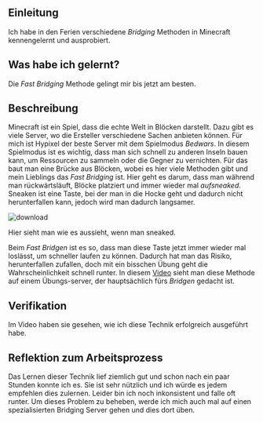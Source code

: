 ## Einleitung
Ich habe in den Ferien verschiedene *Bridging* Methoden in Minecraft kennengelernt und ausprobiert.
## Was habe ich gelernt?
Die *Fast Bridging* Methode gelingt mir bis jetzt am besten.
## Beschreibung
Minecraft ist ein Spiel, dass die echte Welt in Blöcken darstellt. Dazu gibt es viele Server, wo die Ersteller verschiedene Sachen anbieten können.
Für mich ist Hypixel der beste Server mit dem Spielmodus *Bedwars*. In diesem Spielmodus ist es wichtig, dass man sich schnell zu anderen Inseln bauen kann,
um Ressourcen zu sammeln oder die Gegner zu vernichten. Für das baut man eine Brücke aus Blöcken, wobei es hier viele Methoden gibt und mein Lieblings
das *Fast Bridging* ist. Hier geht es darum, dass man während man rückwärtsläuft, Blöcke platziert und immer wieder mal *aufsneaked*. Sneaken ist eine Taste,
bei der man in die Hocke geht und dadurch nicht herunterfallen kann, jedoch wird man dadurch langsamer.

![download](https://user-images.githubusercontent.com/111045844/185321044-5a170ff1-2f21-4a52-9f2d-4de72a36c29a.jpg)

Hier sieht man wie es aussieht, wenn man sneaked.

 Beim *Fast Bridgen* ist es so, dass man diese Taste jetzt immer wieder mal loslässt, um schneller laufen zu können. Dadurch hat man das Risiko, herunterfallen
 zufallen, doch mit ein bisschen Übung geht die Wahrscheinlichkeit schnell runter. In diesem [Video](https://youtu.be/nusAbSaxtpU?t=52) sieht man diese Methode auf einem Übungs-server, der hauptsächlich
 fürs *Bridgen* gedacht ist.
 ## Verifikation
Im Video haben sie gesehen, wie ich diese Technik erfolgreich ausgeführt habe.
## Reflektion zum Arbeitsprozess
Das Lernen dieser Technik lief ziemlich gut und schon nach ein paar Stunden konnte ich es. Sie ist sehr nützlich und ich würde es jedem empfehlen dies zulernen.
Leider bin ich noch inkonsistent und falle oft runter.
Um dieses Problem zu beheben, werde ich mich auch mal auf einen spezialisierten Bridging Server gehen und dies dort üben.
